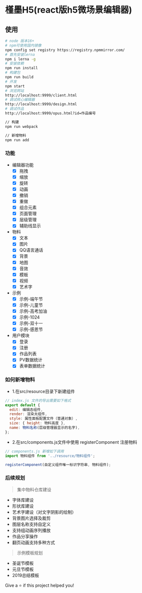 # 槿墨H5(react版h5微场景编辑器)

## 使用

```bash
# node 版本16+
# npm可使用国内镜像
npm config set registry https://registry.npmmirror.com/
# 首先安装lerna
npm i lerna -g
# 安装依赖
npm run install
# 构建包
npm run build
# 开发
npm start
# 浏览网站
http://localhost:9999/client.html
# 调试核心编辑器
http://localhost:9999/design.html
# 调试作品
http://localhost:9999/opus.html?id=作品编号

// 构建
npm run webpack

// 新增物料
npm run add
```

### 功能

* 编辑器功能
    - [x] 拖拽
    - [x] 缩放
    - [x] 旋转
    - [x] 动画
    - [x] 撤销
    - [x] 重做
    - [x] 组合元素
    - [x] 页面管理
    - [x] 层级管理
    - [x] 辅助线显示

* 物料
    - [x] 文本
    - [x] 图片
    - [x] QQ语言通话
    - [x] 背景
    - [x] 地图
    - [x] 音效
    - [x] 模板
    - [x] 视频
    - [x] 艺术字

* 示例
    - [x] 示例-端午节
    - [x] 示例-儿童节
    - [x] 示例-高考加油
    - [x] 示例-1024
    - [x] 示例-双十一
    - [x] 示例-感恩节

* 用户模块
    - [x] 登录
    - [x] 注册
    - [x] 作品列表
    - [x] PV数据统计
    - [x] 表单数据统计
### 如何新增物料
* 1.在src/resource目录下新建组件
``` js
// index.js 文件的导出需要如下格式
export default {
  edit: 编辑态组件,
  render: 渲染太组件,
  style: 属性面板配置文件（普通对象）,
  size: { height: 物料高度 },
  name: 物料名称(层级管理器显示的名字),
};

```
* 2.在src/components.js文件中使用 registerComponent 注册物料
``` js
// components.js 新增如下调用
import 物料组件 from '../resource/物料组件';

registerComponent(自定义组件唯一标识字符串, 物料组件);
```

### 后续规划
> 集中物料仓库建设
* 字体库建设
* 形状库建设
* 艺术字建设（对文字阴影的绘制）
* 背景图片选择及裁剪
* 图层名称支持自定义
* 支持组动画序列播放
* 作品分享操作
* 翻页动画支持多种方式

> 示例模板规划
* 圣诞节模板
* 元旦节模板
* 2019总结模板

Give a ⭐️ if this project helped you!